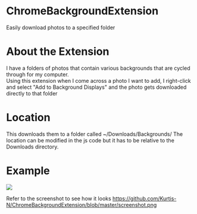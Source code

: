 # ChromeBackgroundExtension
Easily download photos to a specified folder

# About the Extension
I have a folders of photos that contain various backgrounds that are cycled through for my computer.  
Using this extension when I come across a photo I want to add, I right-click and select "Add to Background Displays" and the photo gets downloaded directly to that folder

# Location
This downloads them to a folder called ~/Downloads/Backgrounds/
The location can be modified in the js code but it has to be relative to the Downloads directory.

# Example
![](https://github.com/Kurtis-N/ChromeBackgroundExtension/blob/master/screenshot.png)

Refer to the screenshot to see how it looks
https://github.com/Kurtis-N/ChromeBackgroundExtension/blob/master/screenshot.png
